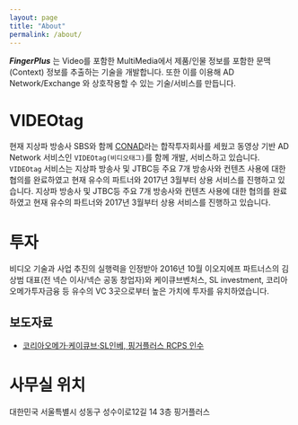 ```yaml
---
layout: page
title: "About"
permalink: /about/
---
```


***FingerPlus*** 는 Video를 포함한 MultiMedia에서 제품/인물 정보를 포함한 문맥(Context) 정보를 추출하는 기술을 개발합니다. 또한 이를 이용해 AD Network/Exchange 와 상호작용할 수 있는 기술/서비스를 만듭니다.

# VIDEOtag

현재 지상파 방송사 SBS와 함께 [CONAD](http://conad.co.kr/)라는 합작투자회사를 세웠고 동영상 기반 AD Network 서비스인 `VIDEOtag(비디오태그)`를 함께 개발, 서비스하고 있습니다. `VIDEOtag` 서비스는 지상파 방송사 및 JTBC등 주요 7개 방송사와 컨텐츠 사용에 대한 협의를 완료하였고 현재 유수의 파트너와 2017년 3월부터 상용 서비스를 진행하고 있습니다. 지상파 방송사 및 JTBC등 주요 7개 방송사와 컨텐츠 사용에 대한 협의를 완료하였고 현재 유수의 파트너와 2017년 3월부터 상용 서비스를 진행하고 있습니다.


# 투자

비디오 기술과 사업 추진의 실행력을 인정받아 2016년 10월 이오지에프 파트너스의 김상범 대표(전 넥슨 이사/넥슨 공동 창업자)와 케이큐브벤처스, SL investment, 코리아오메가투자금융 등 유수의 VC 3곳으로부터 높은 가치에 투자를 유치하였습니다.


## 보도자료

* [코리아오메가·케이큐브·SL인베, 핑거플러스 RCPS 인수](http://www.thebell.co.kr/front/free/contents/news/article_view.asp?key=201611150100028820001748)


# 사무실 위치

대한민국 서울특별시 성동구 성수이로12길 14 3층 핑거플러스
